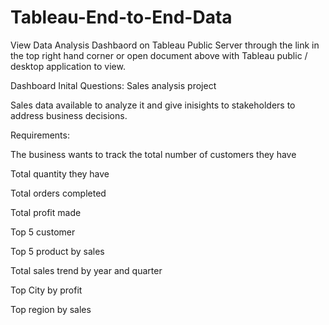 # Tableau-End-to-End-Data


View Data Analysis Dashbaord on Tableau Public Server through the link in the top right hand corner or open document above with Tableau public / desktop application to view.


Dashboard Inital Questions: 
Sales analysis project

Sales data available to analyze it and give inisights to stakeholders to address business decisions.

Requirements:  

The business wants to track the total number of customers they have 


Total quantity they have 

Total orders completed

Total profit made 

Top 5 customer 

Top 5 product by sales

Total sales trend by year and quarter 

Top City by profit 

Top region by sales 
